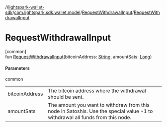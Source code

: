 //[lightspark-wallet-sdk](../../../index.md)/[com.lightspark.sdk.wallet.model](../index.md)/[RequestWithdrawalInput](index.md)/[RequestWithdrawalInput](-request-withdrawal-input.md)

# RequestWithdrawalInput

[common]\
fun [RequestWithdrawalInput](-request-withdrawal-input.md)(bitcoinAddress: [String](https://kotlinlang.org/api/latest/jvm/stdlib/kotlin/-string/index.html), amountSats: [Long](https://kotlinlang.org/api/latest/jvm/stdlib/kotlin/-long/index.html))

#### Parameters

common

| | |
|---|---|
| bitcoinAddress | The bitcoin address where the withdrawal should be sent. |
| amountSats | The amount you want to withdraw from this node in Satoshis. Use the special value -1 to withdrawal all funds from this node. |

